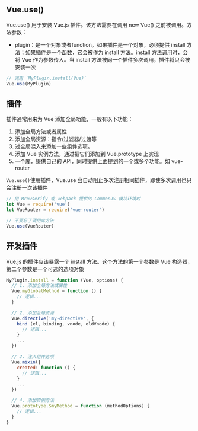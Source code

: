 
## Vue.use()
Vue.use() 用于安装 Vue.js 插件。该方法需要在调用 new Vue() 之前被调用。方法参数：
* plugin：是一个对象或者function。如果插件是一个对象，必须提供 install 方法；如果插件是一个函数，它会被作为 install 方法。install 方法调用时，会将 Vue 作为参数传入。当 install 方法被同一个插件多次调用，插件将只会被安装一次

```js
// 调用 `MyPlugin.install(Vue)`
Vue.use(MyPlugin)
```

## 插件
插件通常用来为 Vue 添加全局功能，一般有以下功能：
1. 添加全局方法或者属性
2. 添加全局资源：指令/过滤器/过渡等
3. 过全局混入来添加一些组件选项。
4. 添加 Vue 实例方法，通过把它们添加到 Vue.prototype 上实现
5. 一个库，提供自己的 API，同时提供上面提到的一个或多个功能。如 vue-router

`Vue.use()`使用插件，Vue.use 会自动阻止多次注册相同插件，即使多次调用也只会注册一次该插件

```js
// 用 Browserify 或 webpack 提供的 CommonJS 模块环境时
let Vue = require('vue')
let VueRouter = require('vue-router')

// 不要忘了调用此方法
Vue.use(VueRouter)
```

## 开发插件
Vue.js 的插件应该暴露一个 install 方法。这个方法的第一个参数是 Vue 构造器，第二个参数是一个可选的选项对象

```js
MyPlugin.install = function (Vue, options) {
  // 1. 添加全局方法或属性
  Vue.myGlobalMethod = function () {
    // 逻辑...
  }

  // 2. 添加全局资源
  Vue.directive('my-directive', {
    bind (el, binding, vnode, oldVnode) {
      // 逻辑...
    }
    ...
  })

  // 3. 注入组件选项
  Vue.mixin({
    created: function () {
      // 逻辑...
    }
    ...
  })

  // 4. 添加实例方法
  Vue.prototype.$myMethod = function (methodOptions) {
    // 逻辑...
  }
}
```